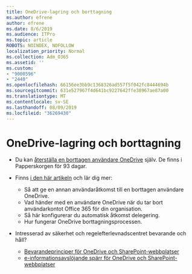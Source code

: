 ```yaml
---
title: OneDrive-lagring och borttagning
ms.author: efrene
author: efrene
ms.date: 8/6/2019
ms.audience: ITPro
ms.topic: article
ROBOTS: NOINDEX, NOFOLLOW
localization_priority: Normal
ms.collection: Adm_O365
ms.assetid: ''
ms.custom:
- "9000596"
- "2440"
ms.openlocfilehash: 66156ee3bb9c1368326ad557f5f042fc8444694b
ms.sourcegitcommit: 631e527967f4d641bc9227642ffe38967ae87a00
ms.translationtype: MT
ms.contentlocale: sv-SE
ms.lasthandoff: 08/09/2019
ms.locfileid: "36269430"
---
```

# <a name="onedrive-retention-and-deletion"></a>OneDrive-lagring och borttagning

- Du kan [återställa en borttagen användare OneDrive](https://docs.microsoft.com/onedrive/restore-deleted-onedrive) själv. De finns i Papperskorgen för 93 dagar. 

- Finns [i den här artikeln](https://docs.microsoft.com/onedrive/restore-deleted-onedrive) och lär dig mer:
    - Så att ge en annan användaråtkomst till en borttagen användare OneDrive.
    - Vad händer med en användare OneDrive när du tar bort användarkontot Office 365 för din organisation.
    - Så här konfigurerar du automatisk åtkomst delegering.
    - Hur fungerar OneDrive borttagningsprocessen.

- Intresserad av säkerhet och regelefterlevnadscentret bevarande och håll?
    - [Bevarandeprinciper för OneDrive och SharePoint-webbplatser](https://docs.microsoft.com/office365/securitycompliance/retention-policies?redirectSourcePath=%252farticle%252f5e377752-700d-4870-9b6d-12bfc12d2423#content-in-onedrive-accounts-and-sharepoint-sites)
    - [e-informationsavslöjande spärr för OneDrive och SharePoint-webbplatser](https://docs.microsoft.com/office365/securitycompliance/ediscovery-cases#step-4-place-content-locations-on-hold)



